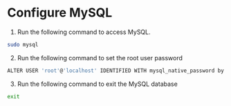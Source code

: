 # Configure MySQL

1. Run the following command to access MySQL.

```bash
sudo mysql
```

2. Run the following command to set the root user password

```bash
ALTER USER 'root'@'localhost' IDENTIFIED WITH mysql_native_password by 'Mysql@1234'
```

3. Run the following command to exit the MySQL database

```bash
exit
```
